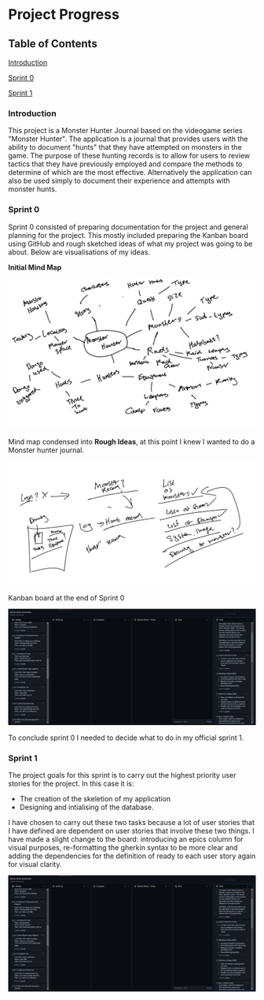 # Project Progress

## Table of Contents

[Introduction](#Introduction)

[Sprint 0](#sprint-0)

[Sprint 1](#sprint-1)

### Introduction

This project is a Monster Hunter Journal based on the videogame series "Monster Hunter". The application is a journal that provides users with the ability to document "hunts" that they have attempted on monsters in the game. The purpose of these hunting records is to allow for users to review tactics that they have previously employed and compare the methods to determine of which are the most effective. Alternatively the application can also be used simply to document their experience and attempts with monster hunts.  

### Sprint 0

Sprint 0 consisted of preparing documentation for the project and general planning for the project. This mostly included preparing the Kanban board using GitHub and rough sketched ideas of what my project was going to be about. Below are visualisations of my ideas.

**Initial Mind Map**

![ProjectBoardSprint0](https://github.com/Jayciee/Assignment/blob/main/Images/Mind%20map.png)

Mind map condensed into **Rough Ideas**, at this point I knew I wanted to do a Monster hunter journal.

![ProjectBoardSprint0](https://github.com/Jayciee/Assignment/blob/main/Images/Rough%20Ideas.png)

Kanban board at the end of Sprint 0

![ProjectBoardSprint0](https://github.com/Jayciee/Assignment/blob/main/Images/ProjectBoardSprint0.png)

To conclude sprint 0 I needed to decide what to do in my official sprint 1. 

### Sprint 1

The project goals for this sprint is to carry out the highest priority user stories for the project. In this case it is:

- The creation of the skeletion of my application
- Designing and intialising of the database. 

I have chosen to carry out these two tasks because a lot of user stories that I have defined are dependent on user stories that involve these two things.
I have made a slight change to the board: introducing an epics column for visual purposes, re-formatting the gherkin syntax to be more clear and adding the dependencies for the definition of ready to each user story again for visual clarity.

![ProjectBoardSprint0](https://github.com/Jayciee/Assignment/blob/main/Images/ProjectBoardSprint0.png)
